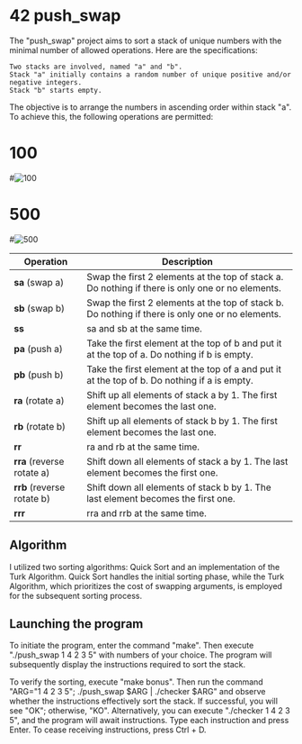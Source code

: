 # 42 push_swap
The "push_swap" project aims to sort a stack of unique numbers with the minimal number of allowed operations. Here are the specifications:

    Two stacks are involved, named "a" and "b".
    Stack "a" initially contains a random number of unique positive and/or negative integers.
    Stack "b" starts empty.

The objective is to arrange the numbers in ascending order within stack "a". To achieve this, the following operations are permitted:
# 100
#![100](https://github.com/MariPeretiatko/push_swap/assets/83024504/59a088d1-54f4-429d-84de-77916a90f566)

# 500
#![500](https://github.com/MariPeretiatko/push_swap/assets/83024504/c5cae7c7-a368-4a85-92af-78cf3b029e31)


| Operation | Description |
| --------- | ----------- |
| **sa** (swap a) | Swap the first 2 elements at the top of stack a.  Do nothing if there is only one or no elements. |
| **sb** (swap b) | Swap the first 2 elements at the top of stack b. Do nothing if there is only one or no elements. |
| **ss** | sa and sb at the same time. |
| **pa** (push a) | Take the first element at the top of b and put it at the top of a. Do nothing if b is empty. |
| **pb** (push b) | Take the first element at the top of a and put it at the top of b. Do nothing if a is empty. |
| **ra** (rotate a) | Shift up all elements of stack a by 1. The first element becomes the last one. |
| **rb** (rotate b) | Shift up all elements of stack b by 1. The first element becomes the last one. |
| **rr** | ra and rb at the same time. |
| **rra** (reverse rotate a) | Shift down all elements of stack a by 1. The last element becomes the first one. |
| **rrb** (reverse rotate b) | Shift down all elements of stack b by 1. The last element becomes the first one. |
| **rrr** | rra and rrb at the same time. |

## Algorithm
I utilized two sorting algorithms: Quick Sort and an implementation of the Turk Algorithm. Quick Sort handles the initial sorting phase, while the Turk Algorithm, which prioritizes the cost of swapping arguments, is employed for the subsequent sorting process.


## Launching the program

To initiate the program, enter the command "make". Then execute "./push_swap 1 4 2 3 5" with numbers of your choice. The program will subsequently display the instructions required to sort the stack.

To verify the sorting, execute "make bonus". Then run the command "ARG="1 4 2 3 5"; ./push_swap $ARG | ./checker $ARG" and observe whether the instructions effectively sort the stack. If successful, you will see "OK"; otherwise, "KO". Alternatively, you can execute "./checker 1 4 2 3 5", and the program will await instructions. Type each instruction and press Enter. To cease receiving instructions, press Ctrl + D.

